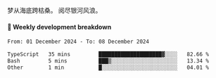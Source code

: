 梦从海底跨枯桑。
阅尽银河风浪。


#### 📝 Weekly development breakdown

<!--START_SECTION:waka-->

```txt
From: 01 December 2024 - To: 08 December 2024

TypeScript   35 mins         ████████████████████▓░░░░   82.66 %
Bash         5 mins          ███▒░░░░░░░░░░░░░░░░░░░░░   13.34 %
Other        1 min           █░░░░░░░░░░░░░░░░░░░░░░░░   04.01 %
```

<!--END_SECTION:waka-->




